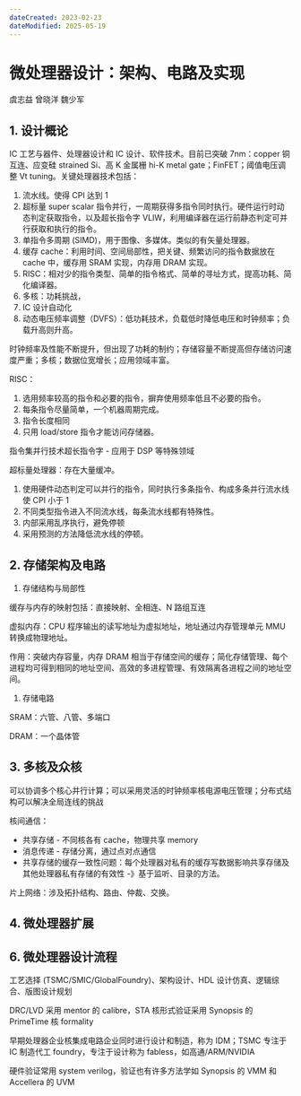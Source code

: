 ```yaml
---
dateCreated: 2023-02-23
dateModified: 2025-05-19
---
```

# 微处理器设计：架构、电路及实现

虞志益 曾晓洋 魏少军

## 1. 设计概论

IC 工艺与器件、处理器设计和 IC 设计、软件技术。目前已突破 7nm：copper 铜互连、应变硅 strained Si、高 K 金属栅 hi-K metal gate；FinFET；阈值电压调整 Vt tuning。关键处理器技术包括：

1. 流水线。使得 CPI 达到 1
2. 超标量 super scalar 指令并行，一周期获得多指令同时执行。硬件运行时动态判定获取指令，以及超长指令字 VLIW，利用编译器在运行前静态判定可并行获取和执行的指令。
3. 单指令多周期 (SIMD)，用于图像、多媒体。类似的有矢量处理器。
4. 缓存 cache：利用时间、空间局部性，把关键、频繁访问的指令数据放在 cache 中，缓存用 SRAM 实现，内存用 DRAM 实现。
5. RISC：相对少的指令类型、简单的指令格式、简单的寻址方式，提高功耗、简化编译器。
6. 多核：功耗挑战，
7. IC 设计自动化
8. 动态电压频率调整（DVFS）：低功耗技术，负载低时降低电压和时钟频率；负载升高则升高。

时钟频率及性能不断提升，但出现了功耗的制约；存储容量不断提高但存储访问速度严重；多核；数据位宽增长；应用领域丰富。

RISC：

1. 选用频率较高的指令和必要的指令，摒弃使用频率低且不必要的指令。
2. 每条指令尽量简单，一个机器周期完成。
3. 指令长度相同
4. 只用 load/store 指令才能访问存储器。

指令集并行技术超长指令字 - 应用于 DSP 等特殊领域

超标量处理器：存在大量缓冲。

1. 使用硬件动态判定可以并行的指令，同时执行多条指令、构成多条并行流水线使 CPI 小于 1
2. 不同类型指令进入不同流水线，每条流水线都有特殊性。
3. 内部采用乱序执行，避免停顿
4. 采用预测的方法降低流水线的停顿。

## 2. 存储架构及电路

1. 存储结构与局部性

缓存与内存的映射包括：直接映射、全相连、N 路组互连

虚拟内存：CPU 程序输出的读写地址为虚拟地址，地址通过内存管理单元 MMU 转换成物理地址。

作用：突破内存容量，内存 DRAM 相当于存储空间的缓存；简化存储管理、每个进程均可得到相同的地址空间、高效的多进程管理、有效隔离各进程之间的地址空间。

1. 存储电路

SRAM：六管、八管、多端口

DRAM：一个晶体管

## 3. 多核及众核

可以协调多个核心并行计算；可以采用灵活的时钟频率核电源电压管理；分布式结构可以解决全局连线的挑战

核间通信：

- 共享存储 - 不同核各有 cache，物理共享 memory
- 消息传递 - 存储分离，通过点对点通信
- 共享存储的缓存一致性问题：每个处理器对私有的缓存写数据影响共享存储及其他处理器私有存储的有效性 -》基于监听、目录的方法。

片上网络：涉及拓扑结构、路由、仲裁、交换。

## 4. 微处理器扩展

## 6. 微处理器设计流程

工艺选择 (TSMC/SMIC/GlobalFoundry)、架构设计、HDL 设计仿真、逻辑综合、版图设计规划

DRC/LVD 采用 mentor 的 calibre，STA 核形式验证采用 Synopsis 的 PrimeTime 核 formality

早期处理器企业核集成电路企业同时进行设计和制造，称为 IDM；TSMC 专注于 IC 制造代工 foundry，专注于设计称为 fabless，如高通/ARM/NVIDIA

硬件验证常用 system verilog，验证也有许多方法学如 Synopsis 的 VMM 和 Accellera 的 UVM
